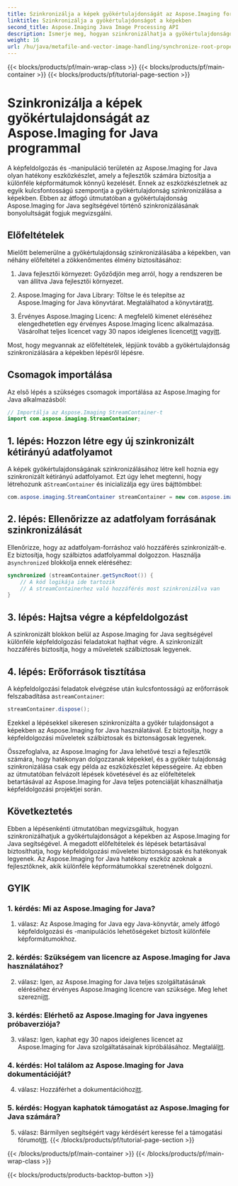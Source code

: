 ```yaml
---
title: Szinkronizálja a képek gyökértulajdonságát az Aspose.Imaging for Java programmal
linktitle: Szinkronizálja a gyökértulajdonságot a képekben
second_title: Aspose.Imaging Java Image Processing API
description: Ismerje meg, hogyan szinkronizálhatja a gyökértulajdonságot a képekben az Aspose.Imaging for Java segítségével. Ezzel a lépésenkénti útmutatóval biztosíthatja a cérnabiztos képfeldolgozást.
weight: 16
url: /hu/java/metafile-and-vector-image-handling/synchronize-root-property-in-images/
---
```


{{< blocks/products/pf/main-wrap-class >}}
{{< blocks/products/pf/main-container >}}
{{< blocks/products/pf/tutorial-page-section >}}

# Szinkronizálja a képek gyökértulajdonságát az Aspose.Imaging for Java programmal

A képfeldolgozás és -manipuláció területén az Aspose.Imaging for Java olyan hatékony eszközkészlet, amely a fejlesztők számára biztosítja a különféle képformátumok könnyű kezelését. Ennek az eszközkészletnek az egyik kulcsfontosságú szempontja a gyökértulajdonság szinkronizálása a képekben. Ebben az átfogó útmutatóban a gyökértulajdonság Aspose.Imaging for Java segítségével történő szinkronizálásának bonyolultságát fogjuk megvizsgálni.

## Előfeltételek

Mielőtt belemerülne a gyökértulajdonság szinkronizálásába a képekben, van néhány előfeltétel a zökkenőmentes élmény biztosításához:

1. Java fejlesztői környezet: Győződjön meg arról, hogy a rendszeren be van állítva Java fejlesztői környezet.

2.  Aspose.Imaging for Java Library: Töltse le és telepítse az Aspose.Imaging for Java könyvtárat. Megtalálhatod a könyvtárat[itt](https://releases.aspose.com/imaging/java/).

3. Érvényes Aspose.Imaging Licenc: A megfelelő kimenet eléréséhez elengedhetetlen egy érvényes Aspose.Imaging licenc alkalmazása. Vásárolhat teljes licencet vagy 30 napos ideiglenes licencet[itt](https://purchase.aspose.com/buy) vagy[itt](https://purchase.aspose.com/temporary-license/).

Most, hogy megvannak az előfeltételek, lépjünk tovább a gyökértulajdonság szinkronizálására a képekben lépésről lépésre.

## Csomagok importálása

Az első lépés a szükséges csomagok importálása az Aspose.Imaging for Java alkalmazásból:

```java
// Importálja az Aspose.Imaging StreamContainer-t
import com.aspose.imaging.StreamContainer;
```

## 1. lépés: Hozzon létre egy új szinkronizált kétirányú adatfolyamot

 A képek gyökértulajdonságának szinkronizálásához létre kell hoznia egy szinkronizált kétirányú adatfolyamot. Ezt úgy lehet megtenni, hogy létrehozunk a`StreamContainer` és inicializálja egy üres bájttömbbel:

```java
com.aspose.imaging.StreamContainer streamContainer = new com.aspose.imaging.StreamContainer(new java.io.ByteArrayInputStream(new byte[0]));
```

## 2. lépés: Ellenőrizze az adatfolyam forrásának szinkronizálását

 Ellenőrizze, hogy az adatfolyam-forráshoz való hozzáférés szinkronizált-e. Ez biztosítja, hogy szálbiztos adatfolyammal dolgozzon. Használja a`synchronized` blokkolja ennek eléréséhez:

```java
synchronized (streamContainer.getSyncRoot()) {
    // A kód logikája ide tartozik
    // A streamContainerhez való hozzáférés most szinkronizálva van
}
```

## 3. lépés: Hajtsa végre a képfeldolgozást

A szinkronizált blokkon belül az Aspose.Imaging for Java segítségével különféle képfeldolgozási feladatokat hajthat végre. A szinkronizált hozzáférés biztosítja, hogy a műveletek szálbiztosak legyenek.

## 4. lépés: Erőforrások tisztítása

 A képfeldolgozási feladatok elvégzése után kulcsfontosságú az erőforrások felszabadítása a`streamContainer`:

```java
streamContainer.dispose();
```

Ezekkel a lépésekkel sikeresen szinkronizálta a gyökér tulajdonságot a képekben az Aspose.Imaging for Java használatával. Ez biztosítja, hogy a képfeldolgozási műveletek szálbiztosak és biztonságosak legyenek.

Összefoglalva, az Aspose.Imaging for Java lehetővé teszi a fejlesztők számára, hogy hatékonyan dolgozzanak képekkel, és a gyökér tulajdonság szinkronizálása csak egy példa az eszközkészlet képességeire. Az ebben az útmutatóban felvázolt lépések követésével és az előfeltételek betartásával az Aspose.Imaging for Java teljes potenciálját kihasználhatja képfeldolgozási projektjei során.

## Következtetés

Ebben a lépésenkénti útmutatóban megvizsgáltuk, hogyan szinkronizálhatjuk a gyökértulajdonságot a képekben az Aspose.Imaging for Java segítségével. A megadott előfeltételek és lépések betartásával biztosíthatja, hogy képfeldolgozási műveletei biztonságosak és hatékonyak legyenek. Az Aspose.Imaging for Java hatékony eszköz azoknak a fejlesztőknek, akik különféle képformátumokkal szeretnének dolgozni.

## GYIK

### 1. kérdés: Mi az Aspose.Imaging for Java?

1. válasz: Az Aspose.Imaging for Java egy Java-könyvtár, amely átfogó képfeldolgozási és -manipulációs lehetőségeket biztosít különféle képformátumokhoz.

### 2. kérdés: Szükségem van licencre az Aspose.Imaging for Java használatához?

 2. válasz: Igen, az Aspose.Imaging for Java teljes szolgáltatásának eléréséhez érvényes Aspose.Imaging licencre van szüksége. Meg lehet szerezni[itt](https://purchase.aspose.com/buy).

### 3. kérdés: Elérhető az Aspose.Imaging for Java ingyenes próbaverziója?

 3. válasz: Igen, kaphat egy 30 napos ideiglenes licencet az Aspose.Imaging for Java szolgáltatásainak kipróbálásához. Megtalál[itt](https://purchase.aspose.com/temporary-license/).

### 4. kérdés: Hol találom az Aspose.Imaging for Java dokumentációját?

 4. válasz: Hozzáférhet a dokumentációhoz[itt](https://reference.aspose.com/imaging/java/).

### 5. kérdés: Hogyan kaphatok támogatást az Aspose.Imaging for Java számára?

 5. válasz: Bármilyen segítségért vagy kérdésért keresse fel a támogatási fórumot[itt](https://forum.aspose.com/).
{{< /blocks/products/pf/tutorial-page-section >}}

{{< /blocks/products/pf/main-container >}}
{{< /blocks/products/pf/main-wrap-class >}}

{{< blocks/products/products-backtop-button >}}

